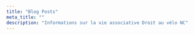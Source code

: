 ```yaml
---
title: "Blog Posts"
meta_title: ""
description: "Informations sur la vie associative Droit au vélo NC"
---
```

